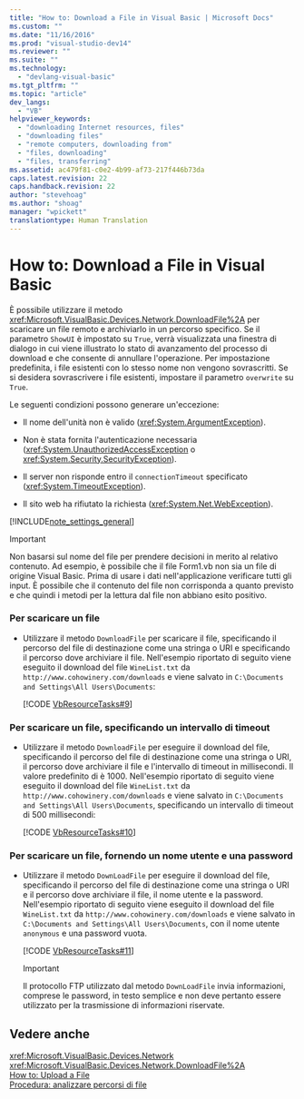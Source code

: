 ```yaml
---
title: "How to: Download a File in Visual Basic | Microsoft Docs"
ms.custom: ""
ms.date: "11/16/2016"
ms.prod: "visual-studio-dev14"
ms.reviewer: ""
ms.suite: ""
ms.technology: 
  - "devlang-visual-basic"
ms.tgt_pltfrm: ""
ms.topic: "article"
dev_langs: 
  - "VB"
helpviewer_keywords: 
  - "downloading Internet resources, files"
  - "downloading files"
  - "remote computers, downloading from"
  - "files, downloading"
  - "files, transferring"
ms.assetid: ac479f81-c0e2-4b99-af73-217f446b73da
caps.latest.revision: 22
caps.handback.revision: 22
author: "stevehoag"
ms.author: "shoag"
manager: "wpickett"
translationtype: Human Translation
---
```

# How to: Download a File in Visual Basic
È possibile utilizzare il metodo <xref:Microsoft.VisualBasic.Devices.Network.DownloadFile%2A> per scaricare un file remoto e archiviarlo in un percorso specifico.  Se il parametro `ShowUI` è impostato su `True`, verrà visualizzata una finestra di dialogo in cui viene illustrato lo stato di avanzamento del processo di download e che consente di annullare l'operazione.  Per impostazione predefinita, i file esistenti con lo stesso nome non vengono sovrascritti. Se si desidera sovrascrivere i file esistenti, impostare il parametro `overwrite` su `True`.  
  
 Le seguenti condizioni possono generare un'eccezione:  
  
-   Il nome dell'unità non è valido \(<xref:System.ArgumentException>\).  
  
-   Non è stata fornita l'autenticazione necessaria \(<xref:System.UnauthorizedAccessException> o <xref:System.Security.SecurityException>\).  
  
-   Il server non risponde entro il `connectionTimeout` specificato \(<xref:System.TimeoutException>\).  
  
-   Il sito web ha rifiutato la richiesta \(<xref:System.Net.WebException>\).  
  
 [!INCLUDE[note_settings_general](../../../../csharp/language-reference/compiler-messages/includes/note_settings_general_md.md)]  
  
> [!IMPORTANT]
>  Non basarsi sul nome del file per prendere decisioni in merito al relativo contenuto.  Ad esempio, è possibile che il file Form1.vb non sia un file di origine Visual Basic.  Prima di usare i dati nell'applicazione verificare tutti gli input.  È possibile che il contenuto del file non corrisponda a quanto previsto e che quindi i metodi per la lettura dal file non abbiano esito positivo.  
  
### Per scaricare un file  
  
-   Utilizzare il metodo `DownloadFile` per scaricare il file, specificando il percorso del file di destinazione come una stringa o URI e specificando il percorso dove archiviare il file.  Nell'esempio riportato di seguito viene eseguito il download del file `WineList.txt` da `http://www.cohowinery.com/downloads` e viene salvato in `C:\Documents and Settings\All Users\Documents`:  
  
     [!CODE [VbResourceTasks#9](../CodeSnippet/VS_Snippets_VBCSharp/VbResourceTasks#9)]  
  
### Per scaricare un file, specificando un intervallo di timeout  
  
-   Utilizzare il metodo `DownloadFile` per eseguire il download del file, specificando il percorso del file di destinazione come una stringa o URI, il percorso dove archiviare il file e l'intervallo di timeout in millisecondi. Il valore predefinito di è 1000.  Nell'esempio riportato di seguito viene eseguito il download del file `WineList.txt` da `http://www.cohowinery.com/downloads` e viene salvato in `C:\Documents and Settings\All Users\Documents`, specificando un intervallo di timeout di 500 millisecondi:  
  
     [!CODE [VbResourceTasks#10](../CodeSnippet/VS_Snippets_VBCSharp/VbResourceTasks#10)]  
  
### Per scaricare un file, fornendo un nome utente e una password  
  
-   Utilizzare il metodo `DownLoadFile` per eseguire il download del file, specificando il percorso del file di destinazione come una stringa o URI e il percorso dove archiviare il file, il nome utente e la password.  Nell'esempio riportato di seguito viene eseguito il download del file `WineList.txt` da `http://www.cohowinery.com/downloads` e viene salvato in `C:\Documents and Settings\All Users\Documents`, con il nome utente `anonymous` e una password vuota.  
  
     [!CODE [VbResourceTasks#11](../CodeSnippet/VS_Snippets_VBCSharp/VbResourceTasks#11)]  
  
    > [!IMPORTANT]
    >  Il protocollo FTP utilizzato dal metodo `DownLoadFile` invia informazioni, comprese le password, in testo semplice e non deve pertanto essere utilizzato per la trasmissione di informazioni riservate.  
  
## Vedere anche  
 <xref:Microsoft.VisualBasic.Devices.Network>   
 <xref:Microsoft.VisualBasic.Devices.Network.DownloadFile%2A>   
 [How to: Upload a File](../../../../visual-basic/developing-apps/programming/computer-resources/how-to-upload-a-file.md)   
 [Procedura: analizzare percorsi di file](../../../../visual-basic/developing-apps/programming/drives-directories-files/how-to-parse-file-paths.md)
